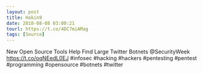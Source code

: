 ```yaml
---
layout: post
title: Hakin9
date: 2018-08-08 03:00:21
tourl: https://t.co/4DC7miAMag
tags: [Source]
---
```

New Open Source Tools Help Find Large Twitter Botnets @SecurityWeek https://t.co/oqNEedL0EJ  #infosec #hacking #hackers #pentesting #pentest #programming #opensource #botnets #twitter